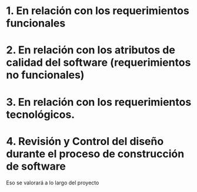 # 1. En relación con los requerimientos funcionales
# 2. En relación con los atributos de calidad del software (requerimientos no funcionales)
# 3. En relación con los requerimientos tecnológicos.
# 4. Revisión y Control del diseño durante el proceso de construcción de software

Eso se valorará a lo largo del proyecto